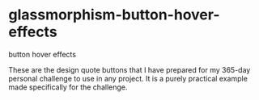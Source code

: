 # glassmorphism-button-hover-effects
button hover effects


These are the design quote buttons that I have prepared for my 365-day personal challenge to use in any project. 
It is a purely practical example made specifically for the challenge.
